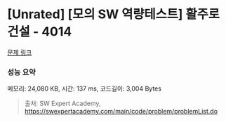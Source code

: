 # [Unrated] [모의 SW 역량테스트] 활주로 건설 - 4014 

[문제 링크](https://swexpertacademy.com/main/code/problem/problemDetail.do?contestProbId=AWIeW7FakkUDFAVH) 

### 성능 요약

메모리: 24,080 KB, 시간: 137 ms, 코드길이: 3,004 Bytes



> 출처: SW Expert Academy, https://swexpertacademy.com/main/code/problem/problemList.do